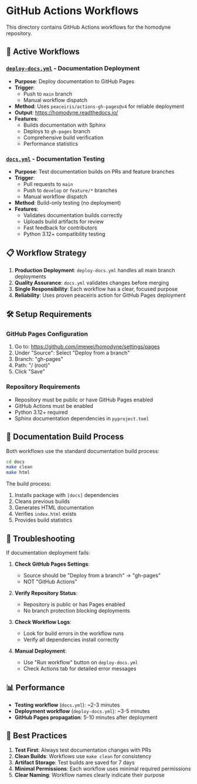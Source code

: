 # GitHub Actions Workflows

This directory contains GitHub Actions workflows for the homodyne repository.

## 🚀 Active Workflows

### [`deploy-docs.yml`](./deploy-docs.yml) - Documentation Deployment
- **Purpose**: Deploy documentation to GitHub Pages
- **Trigger**: 
  - Push to `main` branch
  - Manual workflow dispatch
- **Method**: Uses `peaceiris/actions-gh-pages@v4` for reliable deployment
- **Output**: https://homodyne.readthedocs.io/
- **Features**:
  - Builds documentation with Sphinx
  - Deploys to `gh-pages` branch
  - Comprehensive build verification
  - Performance statistics

### [`docs.yml`](./docs.yml) - Documentation Testing
- **Purpose**: Test documentation builds on PRs and feature branches
- **Trigger**:
  - Pull requests to `main`
  - Push to `develop` or `feature/*` branches
  - Manual workflow dispatch
- **Method**: Build-only testing (no deployment)
- **Features**:
  - Validates documentation builds correctly
  - Uploads build artifacts for review
  - Fast feedback for contributors
  - Python 3.12+ compatibility testing

## 📋 Workflow Strategy

1. **Production Deployment**: `deploy-docs.yml` handles all main branch deployments
2. **Quality Assurance**: `docs.yml` validates changes before merging
3. **Single Responsibility**: Each workflow has a clear, focused purpose
4. **Reliability**: Uses proven peaceiris action for GitHub Pages deployment

## 🛠️ Setup Requirements

### GitHub Pages Configuration
1. Go to: https://github.com/imewei/homodyne/settings/pages
2. Under "Source": Select "Deploy from a branch"  
3. Branch: "gh-pages"
4. Path: "/ (root)"
5. Click "Save"

### Repository Requirements
- Repository must be public or have GitHub Pages enabled
- GitHub Actions must be enabled
- Python 3.12+ required
- Sphinx documentation dependencies in `pyproject.toml`

## 📖 Documentation Build Process

Both workflows use the standard documentation build process:

```bash
cd docs
make clean
make html
```

The build process:
1. Installs package with `[docs]` dependencies
2. Cleans previous builds
3. Generates HTML documentation
4. Verifies `index.html` exists
5. Provides build statistics

## 🔧 Troubleshooting

If documentation deployment fails:

1. **Check GitHub Pages Settings**:
   - Source should be "Deploy from a branch" → "gh-pages"
   - NOT "GitHub Actions"

2. **Verify Repository Status**:
   - Repository is public or has Pages enabled
   - No branch protection blocking deployments

3. **Check Workflow Logs**:
   - Look for build errors in the workflow runs
   - Verify all dependencies install correctly

4. **Manual Deployment**:
   - Use "Run workflow" button on `deploy-docs.yml`
   - Check Actions tab for detailed error messages

## 📊 Performance

- **Testing workflow** (`docs.yml`): ~2-3 minutes
- **Deployment workflow** (`deploy-docs.yml`): ~3-5 minutes  
- **GitHub Pages propagation**: 5-10 minutes after deployment

## 🎯 Best Practices

1. **Test First**: Always test documentation changes with PRs
2. **Clean Builds**: Workflows use `make clean` for consistency
3. **Artifact Storage**: Test builds are saved for 7 days
4. **Minimal Permissions**: Each workflow uses minimal required permissions
5. **Clear Naming**: Workflow names clearly indicate their purpose
